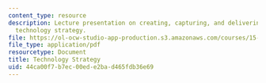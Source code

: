 ```yaml
---
content_type: resource
description: Lecture presentation on creating, capturing, and delivering value with
  technology strategy.
file: https://ol-ocw-studio-app-production.s3.amazonaws.com/courses/15-912-technology-strategy-fall-2008/44ca00f7b7ec00ede2bad465fdb36e69_lec_01.pdf
file_type: application/pdf
resourcetype: Document
title: Technology Strategy
uid: 44ca00f7-b7ec-00ed-e2ba-d465fdb36e69
---
```

